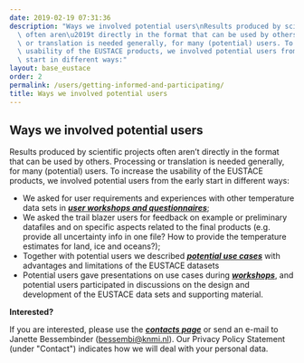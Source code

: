```yaml
---
date: 2019-02-19 07:31:36
description: "Ways we involved potential users\nResults produced by scientific projects\
  \ often aren\u2019t directly in the format that can be used by others. Processing\
  \ or translation is needed generally, for many (potential) users. To increase the\
  \ usability of the EUSTACE products, we involved potential users from the early\
  \ start in different ways:"
layout: base_eustace
order: 2
permalink: /users/getting-informed-and-participating/
title: Ways we involved potential users
---
```


<h2><strong>Ways we involved potential users</strong></h2>
<p>Results produced by scientific projects often aren’t directly in the format that can be used by others. Processing or translation is needed generally, for many (potential) users. To increase the usability of the EUSTACE products, we involved potential users from the early start in different ways:</p>
<ul>
<li>We asked for user requirements and experiences with other temperature data sets in <strong><a href="/users/getting-informed-and-participating/user-consultation-meetings/"><em>user workshops and questionnaires</em></a></strong>;</li>
<li>We asked the trail blazer users for feedback on example or preliminary datafiles and on specific aspects related to the final products (e.g. provide all uncertainty info in one file? How to provide the temperature estimates for land, ice and oceans?);</li>
<li>Together with potential users we described <a href="https://www.eustaceproject.eu/users/use-if-temperature-data/"><strong><em>potential use cases</em></strong></a> with advantages and limitations of the EUSTACE datasets</li>
<li>Potential users gave presentations on use cases during <a href="/users/getting-informed-and-participating/user-consultation-meetings/"><em><strong>workshops</strong></em></a>, and potential users participated in discussions on the design and development of the EUSTACE data sets and supporting material.</li>
</ul>
<p><b>Interested?</b></p>
<p>If you are interested, please use the <em><strong><a href="/contact/form/">contacts page</a></strong></em> or send an e-mail to Janette Bessembinder (<a href="mailto:bessembi@knmi.nl">bessembi@knmi.nl</a>). Our Privacy Policy Statement (under "Contact") indicates how we will deal with your personal data.</p>
